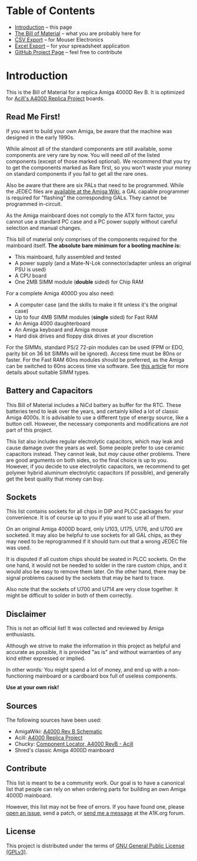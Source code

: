 # Table of Contents

<div class="toc"><ul>
  <li><a href="index.html">Introduction</a> &ndash; this page</li>
  <li><a href="a4000-bom.html">The Bill of Material</a> &ndash; what you are probably here for</li>
  <li><a href="csv.html">CSV Export</a> &ndash; for Mouser Electronics</li>
  <li><a href="a4000-bom.xlsx">Excel Export</a> &ndash; for your spreadsheet application</li>
  <li><a href="https://github.com/shred/a4000-bom">GitHub Project Page</a> &ndash; feel free to contribute</li>
</ul></div>

# Introduction

This is the Bill of Material for a replica Amiga 4000D Rev B. It is optimized for [Acill's A4000 Replica Project](https://github.com/Acill/A4000RevB) boards.

## Read Me First!

If you want to build your own Amiga, be aware that the machine was designed in the early 1990s.

While almost all of the standard components are still available, some components are very rare by now. You will need *all* of the listed components (except of those marked optional). We recommend that you try to get the components marked as <span class="rare">Rare</span> first, so you won't waste your money on standard components if you fail to get all the rare ones.

Also be aware that there are six PALs that need to be programmed. While the JEDEC files are [available at the Amiga Wiki](http://www.amigawiki.de/doku.php?id=en:parts:pld_download#a4000), a GAL capable programmer is required for "flashing" the corresponding GALs. They cannot be programmed in-circuit.

As the Amiga mainboard does not comply to the ATX form factor, you cannot use a standard PC case and a PC power supply without careful selection and manual changes.

This bill of material only comprises of the components required for the mainboard itself. **The absolute bare minimum for a booting machine is:**

* This mainboard, fully assembled and tested
* A power supply (and a Mate-N-Lok connector/adapter unless an original PSU is used)
* A CPU board
* One 2MB SIMM module (**double** sided) for Chip RAM

For a complete Amiga 4000D you also need:

* A computer case (and the skills to make it fit unless it's the original case)
* Up to four 4MB SIMM modules (**single** sided) for Fast RAM
* An Amiga 4000 daughterboard
* An Amiga keyboard and Amiga mouse
* Hard disk drives and floppy disk drives at your discretion

For the SIMMs, standard PS/2 72-pin modules can be used (FPM or EDO, parity bit on 36 bit SIMMs will be ignored). Access time must be 80ns or faster. For the Fast RAM 60ns modules should be preferred, as the Amiga can be switched to 60ns access time via software. See [this article](http://amigadev.elowar.com/read/ADCD_2.1/AmigaMail_Vol2_guide/node0162.html) for more details about suitable SIMM types.

## Battery and Capacitors

This Bill of Material includes a NiCd battery as buffer for the RTC. These batteries tend to leak over the years, and certainly killed a lot of classic Amiga 4000s. It is advisable to use a different type of energy source, like a button cell. However, the necessary components and modifications are *not* part of this project.

This list also includes regular electrolytic capacitors, which may leak and cause damage over the years as well. Some people prefer to use ceramic capacitors instead. They cannot leak, but *may* cause other problems. There are good arguments on both sides, so the final choice is up to you. However, if you decide to use electrolytic capacitors, we recommend to get polymer hybrid aluminum electrolytic capacitors (if possible), and generally get the best quality that money can buy.

## Sockets

This list contains sockets for all chips in DIP and PLCC packages for your convenience. It is of course up to you if you want to use all of them.

On an original Amiga 4000D board, only U103, U175, U176, and U700 are socketed. It may also be helpful to use sockets for all GAL chips, as they may need to be reprogrammed if it should turn out that a wrong JEDEC file was used.

It is disputed if all custom chips should be seated in PLCC sockets. On the one hand, it would not be needed to solder in the rare custom chips, and it would also be easy to remove them later. On the other hand, there may be signal problems caused by the sockets that may be hard to trace.

Also note that the sockets of U700 and U714 are very close together. It might be difficult to solder in both of them correctly.

## Disclaimer

This is not an official list! It was collected and reviewed by Amiga enthusiasts.

Although we strive to make the information in this project as helpful and accurate as possible, it is provided "as is" and without warranties of any kind either expressed or implied.

In other words: You might spend a lot of money, and end up with a non-functioning mainboard or a cardboard box full of useless components.

**Use at your own risk!**

## Sources

The following sources have been used:

* AmigaWiki: [A4000 Rev B Schematic](http://www.amigawiki.de/dnl/schematics/A4000_Rb.pdf)
* Acill: [A4000 Replica Project](https://github.com/Acill/A4000RevB)
* Chucky: [Component Locator, A4000 RevB - Acill](http://locator.reamiga.info/locator.php?project=A4000)
* Shred's classic Amiga 4000D mainboard

## Contribute

This list is meant to be a community work. Our goal is to have a canonical list that people can rely on when ordering parts for building an own Amiga 4000D mainboard.

However, this list may not be free of errors. If you have found one, please [open an issue](https://github.com/shred/a4000-bom/issues), send a patch, or [send me a message](https://www.a1k.org/forum/index.php?members/6632/) at the A1K.org forum.

## License

This project is distributed under the terms of [GNU General Public License (GPLv3)](https://www.gnu.org/licenses/gpl-3.0.en.html#content).
